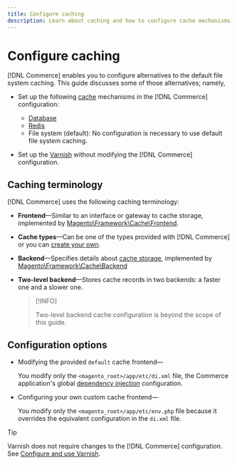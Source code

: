 ```yaml
---
title: Configure caching
description: Learn about caching and how to configure cache mechanisms for the Adobe Commerce and Magento Open Source application.
---
```

# Configure caching

[!DNL Commerce] enables you to configure alternatives to the default file system caching. This guide discusses some of those alternatives; namely,

- Set up the following [cache](https://glossary.magento.com/cache) mechanisms in the [!DNL Commerce] configuration:

  - [Database](https://developer.adobe.com/commerce/php/development/cache/partial/database-caching/)
  - [Redis](config-redis.md)
  - File system (default): No configuration is necessary to use default file system caching.

- Set up the [Varnish](config-varnish.md) without modifying the [!DNL Commerce] configuration.

## Caching terminology

[!DNL Commerce] uses the following caching terminology:

- **Frontend**—Similar to an interface or gateway to cache storage, implemented by [Magento\Framework\Cache\Frontend](https://github.com/magento/magento2/tree/2.4/lib/internal/Magento/Framework/Cache/Frontend).
- **Cache types**—Can be one of the types provided with [!DNL Commerce] or you can [create your own](https://developer.adobe.com/commerce/php/development/cache/partial/cache-type/).
- **Backend**—Specifies details about [cache storage](https://framework.zend.com/manual/1.12/en/zend.cache.backends.html), implemented by [Magento\Framework\Cache\Backend](https://github.com/magento/magento2/tree/2.4/lib/internal/Magento/Framework/Cache/Backend)
- **Two-level backend**—Stores cache records in two backends: a faster one and a slower one.

  >[!INFO]
  >
  >Two-level backend cache configuration is beyond the scope of this guide.

## Configuration options

- Modifying the provided `default` cache frontend—

   You modify only the `<magento_root>/app/etc/di.xml` file, the Commerce application's global [dependency injection](https://glossary.magento.com/dependency-injection) configuration.

- Configuring your own custom cache frontend—

  You modify only the `<magento_root>/app/etc/env.php` file because it overrides the equivalent configuration in the `di.xml` file.

>[!TIP]
>
>Varnish does not require changes to the [!DNL Commerce] configuration. See [Configure and use Varnish](config-varnish.md).
